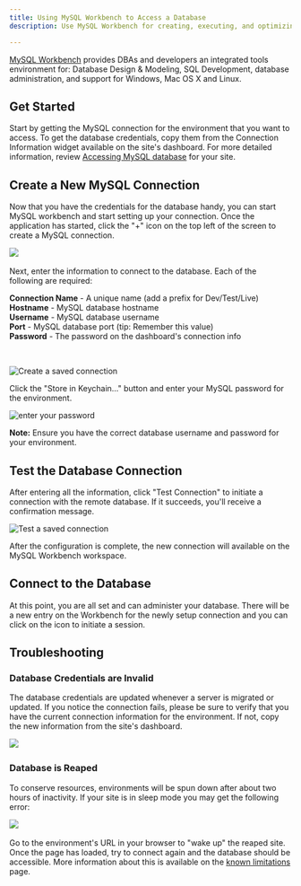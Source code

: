 ```yaml
---
title: Using MySQL Workbench to Access a Database
description: Use MySQL Workbench for creating, executing, and optimizing SQL queries.

---
```


[MySQL Workbench](http://dev.mysql.com/downloads/tools/workbench/) provides DBAs and developers an integrated tools environment for: Database Design & Modeling, SQL Development, database administration, and support for Windows, Mac OS X and Linux.

## Get Started

Start by getting the MySQL connection for the environment that you want to access. To get the database credentials, copy them from the Connection Information widget available on the site's dashboard. For more detailed information, review [Accessing MySQL database](/articles/local/accessing-mysql-databases/) for your site.

## Create a New MySQL Connection

Now that you have the credentials for the database handy, you can start MySQL workbench and start setting up your connection. Once the application has started, click the "+" icon on the top left of the screen to create a MySQL connection.  


 ![](https://pantheon-systems.desk.com/customer/portal/attachments/224665)​

Next, enter the information to connect to the database. Each of the following are required:

**Connection Name** - A unique name (add a prefix for Dev/Test/Live)  
**Hostname** - MySQL database hostname  
**Username** - MySQL database username  
**Port** - MySQL database port (tip: Remember this value)  
**Password** - The password on the dashboard's connection info

 

![Create a saved connection](https://pantheon-systems.desk.com/customer/portal/attachments/224652)

Click the "Store in Keychain..." button and enter your MySQL password for the environment.

![enter your password](http://helpdesk.getpantheon.comhttps://pantheon-systems.desk.com/customer/portal/attachments/224674)

**Note:** Ensure you have the correct database username and password for your environment.

## Test the Database Connection

After entering all the information, click "Test Connection" to initiate a connection with the remote database. If it succeeds, you'll receive a confirmation message.

![Test a saved connection](https://pantheon-systems.desk.com/customer/portal/attachments/224669)

After the configuration is complete, the new connection will available on the MySQL Workbench workspace. 

## Connect to the Database

At this point, you are all set and can administer your database. There will be a new entry on the Workbench for the newly setup connection and you can click on the icon to initiate a session.


## Troubleshooting

### Database Credentials are Invalid

The database credentials are updated whenever a server is migrated or updated. If you notice the connection fails, please be sure to verify that you have the current connection information for the environment. If not, copy the new information from the site's dashboard.

![](https://pantheon-systems.desk.com/customer/portal/attachments/224670)​

### Database is Reaped

To conserve resources, environments will be spun down after about two hours of inactivity. If your site is in  sleep mode you may get the following error:

![](https://pantheon-systems.desk.com/customer/portal/attachments/224763)​

Go to the environment's URL in your browser to "wake up" the reaped site. Once the page has loaded, try to connect again and the database should be accessible. More information about this is available on the [known limitations](articles/drupal/knownlimitations.md) page.
